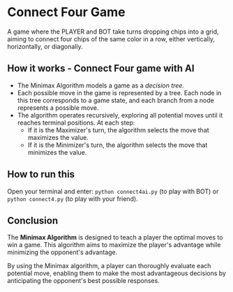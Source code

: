 
# Connect Four Game
A game where the PLAYER and BOT take turns dropping chips into a grid, aiming to connect four chips of the same color in a row, either vertically, horizontally, or diagonally.

## How it works - Connect Four game with AI
- The Minimax Algorithm models a game as a *decision tree.*
- Each possible move in the game is represented by a tree. Each node in this tree corresponds to a game state, and each branch from a node represents a possible move.
- The algorithm operates recursively, exploring all potential moves until it reaches terminal positions. At each step:
    - If it is the Maximizer's turn, the algorithm selects the move that maximizes the value.
    - If it is the Minimizer's turn, the algorithm selects the move that minimizes the value.

## How to run this
Open your terminal and enter:  ```python connect4ai.py``` (to play with BOT) or ```python connect4.py``` (to play with your friend).


## Conclusion

The **Minimax Algorithm** is designed to teach a player the optimal moves to win a game. This algorithm aims to maximize the player's advantage while minimizing the opponent's advantage.

By using the Minimax algorithm, a player can thoroughly evaluate each potential move, enabling them to make the most advantageous decisions by anticipating the opponent's best possible responses.
